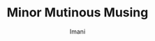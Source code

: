 ---
title: Minor Mutinous Musing
author: Imani
keywords:
description: Because fuck you america I wish I could quit your politics but I live here. And also a place to stash my political and civil feelings because not everything needs to be a tweet and sometimes I say "Not today satan" and mean it but I didn't forget a damn thing.
---